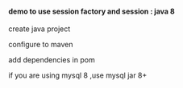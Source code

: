 #### demo to use session factory and session : java 8

create java project

configure to maven 

add dependencies in pom


if you are using mysql 8 ,use mysql jar 8+
